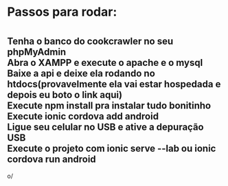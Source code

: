 <h1>Passos para rodar:<h1>
<h2>Tenha o banco do cookcrawler no seu phpMyAdmin <br/>
Abra o XAMPP e execute o apache e o mysql <br/>
Baixe a api e deixe ela rodando no htdocs(provavelmente ela vai estar hospedada e depois eu boto o link aqui) <br/>
Execute npm install pra instalar tudo bonitinho <br/>
Execute ionic cordova add android <br/>
Ligue seu celular no USB e ative a depuração USB <br/>
  Execute o projeto com ionic serve --lab ou ionic cordova run android <br/></h2>

o/
